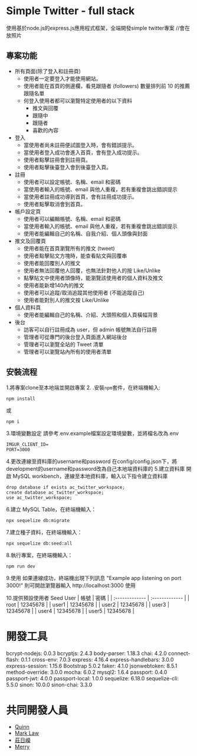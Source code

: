 # Simple Twitter - full stack
使用基於node.js的express.js應用程式框架，全端開發simple twitter專案
//會在放照片

## 專案功能
- 所有頁面(除了登入和註冊頁)
	- 使用者一定要登入才能使用網站。
	- 使用者能在首頁的側邊欄，看見跟隨者 (followers) 數量排列前 10 的推薦跟隨名單
	- 何登入使用者都可以瀏覽特定使用者的以下資料
		- 推文與回覆
		- 跟隨中
		- 跟隨者 
		- 喜歡的內容
- 登入
	- 當使用者尚未註冊便試圖登入時，會有錯誤提示。
	- 當使用者登入成功會進入首頁，會有登入成功提示。
	- 使用者點擊註冊會到註冊頁。
	- 使用者點擊後臺登入會到後臺登入頁。
- 註冊
	- 使用者可以設定帳號、名稱、email 和密碼
	- 當使用者輸入的帳號、email 與他人重複，若有重複會跳出錯誤提示
	- 當使用者註冊成功導到首頁，會有註冊成功提示。
	- 使用者點擊取消會到首頁。
- 帳戶設定頁
	- 使用者可以編輯帳號、名稱、email 和密碼
	- 當使用者輸入的帳號、email 與他人重複，若有重複會跳出錯誤提示
	- 使用者能編輯自己的名稱、自我介紹、個人頭像與封面
- 推文及回覆頁
	- 使用者能在首頁瀏覽所有的推文 (tweet)
	- 使用者點擊貼文方塊時，能查看貼文與回覆串
	- 使用者能回覆別人的推文
	- 使用者無法回覆他人回覆，也無法針對他人的按 Like/Unlike
	- 點擊貼文中使用者頭像時，能瀏覽該使用者的個人資料及推文
	- 使用者能新增140內的推文
	- 使用者可以追蹤/取消追蹤其他使用者 (不能追蹤自己)
	- 使用者能對別人的推文按 Like/Unlike
- 個人資料頁
	- 使用者能編輯自己的名稱、介紹、大頭照和個人頁橫幅背景
- 後台
	- 訪客可以自行註冊成為 user，但 admin 帳號無法自行註冊
	- 管理者可從專門的後台登入頁面進入網站後台
	- 管理者可以瀏覽全站的 Tweet 清單
	- 管理者可以瀏覽站內所有的使用者清單
## 安裝流程

1.將專案clone至本地端並開啟專案
2. .安裝`npm`套件，在終端機輸入:
```
npm install
```
或
```
npm i
```
3.環境變數設定 請參考.env.example檔案設定環境變數，並將檔名改為.env
```
IMGUR_CLIENT_ID= 
PORT=3000
```
4.更改連線至資料庫的username和password
在config/config.json下，將development的username和password改為自己本地端資料庫的
5.建立資料庫
開啟 MySQL workbench，連線至本地資料庫，輸入以下指令建立資料庫 
```
drop database if exists ac_twitter_workspace;
create database ac_twitter_workspace;
use ac_twitter_workspace;
```
6.建立 MySQL Table，在終端機輸入：
```
npx sequelize db:migrate 
```
7.建立種子資料，在終端機輸入：
```
npx sequelize db:seed:all 
```
8.執行專案，在終端機輸入：
```
npm run dev
```
9.使用
如果連線成功，終端機出現下列訊息 "Example app listening on port 3000!"
則可開啟瀏覽器輸入 http://localhost:3000 使用

10.提供預設使用者 Seed User
| 帳號 | 密碼 |
| :------------- | :------------- |
| root  | 12345678 |
| user1 | 12345678 |
| user2 | 12345678 |
| user3 | 12345678 |
| user4 | 12345678 |
| user5 | 12345678 |

# 開發工具
bcrypt-nodejs: 0.0.3
bcryptjs: 2.4.3
body-parser: 1.18.3
chai: 4.2.0
connect-flash: 0.1.1
cross-env: 7.0.3
express: 4.16.4
express-handlebars: 3.0.0
express-session: 1.15.6
Bootstrap 5.0.2
faker: 4.1.0
jsonwebtoken: 8.5.1
method-override: 3.0.0
mocha: 6.0.2
mysql2: 1.6.4
passport: 0.4.0
passport-jwt: 4.0.0
passport-local: 1.0.0
sequelize: 6.18.0
sequelize-cli: 5.5.0
sinon: 10.0.0
sinon-chai: 3.3.0

# 共同開發人員

- [Quinn](https://github.com/KeYunTinG)
- [Mark Law](https://github.com/HKMark)
- [莊日嶸](https://github.com/robert1074004)
- [Merry](https://github.com/MerryHao)